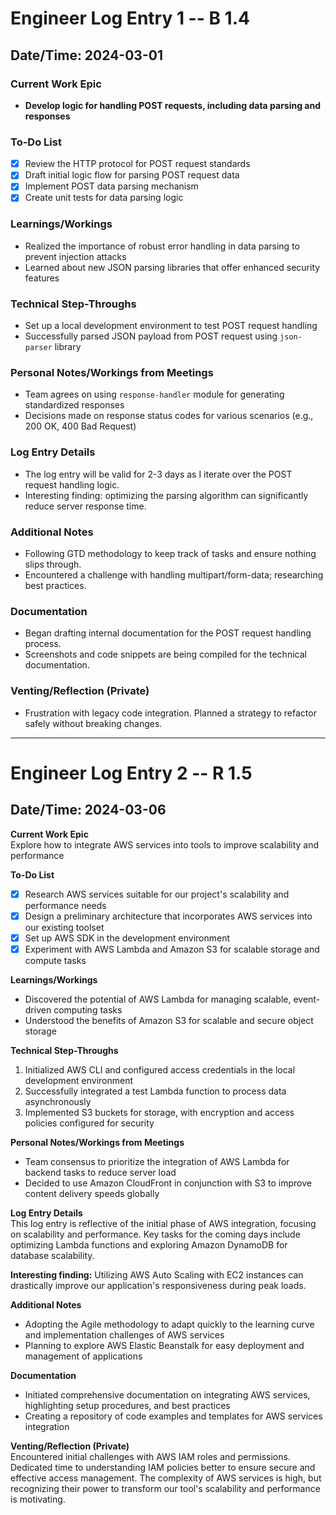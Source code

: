 # Engineer Log Entry 1 -- B 1.4

## Date/Time: 2024-03-01

### Current Work Epic
- **Develop logic for handling POST requests, including data parsing and responses**

### To-Do List
- [x] Review the HTTP protocol for POST request standards
- [x] Draft initial logic flow for parsing POST request data
- [x] Implement POST data parsing mechanism
- [x] Create unit tests for data parsing logic

### Learnings/Workings
- Realized the importance of robust error handling in data parsing to prevent injection attacks
- Learned about new JSON parsing libraries that offer enhanced security features

### Technical Step-Throughs
- Set up a local development environment to test POST request handling
- Successfully parsed JSON payload from POST request using `json-parser` library

### Personal Notes/Workings from Meetings
- Team agrees on using `response-handler` module for generating standardized responses
- Decisions made on response status codes for various scenarios (e.g., 200 OK, 400 Bad Request)

### Log Entry Details
- The log entry will be valid for 2-3 days as I iterate over the POST request handling logic.
- Interesting finding: optimizing the parsing algorithm can significantly reduce server response time.

### Additional Notes
- Following GTD methodology to keep track of tasks and ensure nothing slips through.
- Encountered a challenge with handling multipart/form-data; researching best practices.

### Documentation
- Began drafting internal documentation for the POST request handling process.
- Screenshots and code snippets are being compiled for the technical documentation.

### Venting/Reflection (Private)
- Frustration with legacy code integration. Planned a strategy to refactor safely without breaking changes.

---

# Engineer Log Entry 2 -- R 1.5

## Date/Time: 2024-03-06

**Current Work Epic**  
Explore how to integrate AWS services into tools to improve scalability and performance  

**To-Do List** 
- [x] Research AWS services suitable for our project's scalability and performance needs 
- [x] Design a preliminary architecture that incorporates AWS services into our existing toolset 
- [x] Set up AWS SDK in the development environment
- [x] Experiment with AWS Lambda and Amazon S3 for scalable storage and compute tasks 

**Learnings/Workings**  
- Discovered the potential of AWS Lambda for managing scalable, event-driven computing tasks  
- Understood the benefits of Amazon S3 for scalable and secure object storage  

**Technical Step-Throughs**  
1. Initialized AWS CLI and configured access credentials in the local development environment  
2. Successfully integrated a test Lambda function to process data asynchronously  
3. Implemented S3 buckets for storage, with encryption and access policies configured for security  

**Personal Notes/Workings from Meetings**  
- Team consensus to prioritize the integration of AWS Lambda for backend tasks to reduce server load  
- Decided to use Amazon CloudFront in conjunction with S3 to improve content delivery speeds globally  

**Log Entry Details**  
This log entry is reflective of the initial phase of AWS integration, focusing on scalability and performance. Key tasks for the coming days include optimizing Lambda functions and exploring Amazon DynamoDB for database scalability.  

**Interesting finding:** Utilizing AWS Auto Scaling with EC2 instances can drastically improve our application's responsiveness during peak loads.  

**Additional Notes**  
- Adopting the Agile methodology to adapt quickly to the learning curve and implementation challenges of AWS services  
- Planning to explore AWS Elastic Beanstalk for easy deployment and management of applications  

**Documentation**  
- Initiated comprehensive documentation on integrating AWS services, highlighting setup procedures, and best practices  
- Creating a repository of code examples and templates for AWS services integration  

**Venting/Reflection (Private)**  
Encountered initial challenges with AWS IAM roles and permissions. Dedicated time to understanding IAM policies better to ensure secure and effective access management. The complexity of AWS services is high, but recognizing their power to transform our tool's scalability and performance is motivating.

